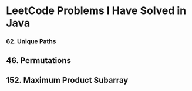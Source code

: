 # LeetCode Problems I Have Solved in Java

### 62. Unique Paths

## 46. Permutations

## 152. Maximum Product Subarray
